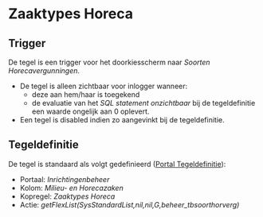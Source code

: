 # Zaaktypes Horeca

## Trigger

De tegel is een trigger voor het doorkiesscherm naar _Soorten Horecavergunningen_.

- De tegel is alleen zichtbaar voor inlogger wanneer:
  - deze aan hem/haar is toegekend
  - de evaluatie van het _SQL statement onzichtbaar_ bij de tegeldefinitie een waarde ongelijk aan 0 oplevert.
- Een tegel is disabled indien zo aangevinkt bij de tegeldefinitie.

## Tegeldefinitie

De tegel is standaard als volgt gedefinieerd ([Portal Tegeldefinitie](/docs/instellen_inrichten/portaldefinitie/portal_tegel.md)):

- Portaal: _Inrichtingenbeheer_
- Kolom: _Milieu- en Horecazaken_
- Kopregel: _Zaaktypes Horeca_
- Actie: _getFlexList(SysStandardList,nil,nil,G,beheer_tbsoorthorverg)_
